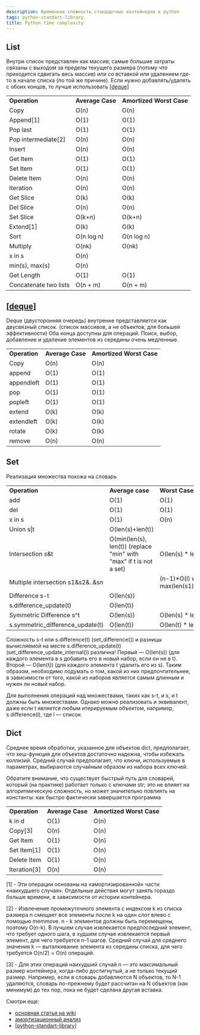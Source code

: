 ```yaml
---
description: Временная сложность стандартных контейнеров в python
tags: python-standart-library
title: Python time complexity
---
```

## List

Внутри список представлен как массив; самые большие затраты связаны с выходом за пределы текущего размера (потому что приходится сдвигать весь массив) или со вставкой или удалением где-то в начале списка (по той же причине). Если нужно добавлять/удалять с обоих концов, то лучше использовать [[deque]]

<table><tbody>
<tr>
  <td><strong>Operation</strong></td>
  <td><strong>Average Case</strong></td>
  <td><strong>Amortized Worst Case</strong></td>
</tr>
<tr>
  <td>Copy</td>
  <td>O(n)</td>
  <td>O(n)</td>
</tr>
<tr>
  <td>Append[1] </td>
  <td>O(1) </td>
  <td>O(1) </td>
</tr>
<tr>
  <td>Pop last </td>
  <td>O(1) </td>
  <td>O(1) </td>
</tr>
<tr>
  <td>Pop intermediate[2] </td>
  <td>O(n) </td>
  <td>O(n) </td>
</tr>
<tr>
  <td>Insert </td>
  <td>O(n) </td>
  <td>O(n) </td>
</tr>
<tr>
  <td>Get Item </td>
  <td>O(1) </td>
  <td>O(1) </td>
</tr>
<tr>
  <td>Set Item </td>
  <td>O(1) </td>
  <td>O(1) </td>
</tr>
<tr>
  <td>Delete Item </td>
  <td>O(n) </td>
  <td>O(n) </td>
</tr>
<tr>
  <td>Iteration </td>
  <td>O(n) </td>
  <td>O(n) </td>
</tr>
<tr>
  <td>Get Slice </td>
  <td>O(k) </td>
  <td>O(k) </td>
</tr>
<tr>
  <td>Del Slice </td>
  <td>O(n) </td>
  <td>O(n) </td>
</tr>
<tr>
  <td>Set Slice </td>
  <td>O(k+n) </td>
  <td>O(k+n) </td>
</tr>
<tr>
  <td>Extend[1] </td>
  <td>O(k) </td>
  <td>O(k) </td>
</tr>
<tr>
  <td>Sort </td>
  <td>O(n log n) </td>
  <td>O(n log n) </td>
</tr>
<tr>
  <td>Multiply </td>
  <td>O(nk) </td>
  <td>O(nk) </td>
</tr>
<tr>
  <td>x in s </td>
  <td>O(n) </td>
  <td> </td>
</tr>
<tr>
  <td>min(s), max(s) </td>
  <td>O(n) </td>
  <td> </td>
</tr>
<tr>
  <td>Get Length </td>
  <td>O(1) </td>
  <td>O(1) </td>
</tr>
<tr>
  <td>Concatenate two lists </td>
  <td>O(n + m) </td>
  <td>O(n + m) </td>
</tr>
</tbody></table>

## [[deque]]

Deque (двусторонняя очередь) внутренне представляется как двусвязный список. (список массивов, а не объектов, для большей эффективности) Оба конца доступны для операций. Поиск, выбор, добавление и удаление элементов из середины очень медленные.

<table><tbody>
<tr>
  <td><strong>Operation</strong> </td>
  <td><strong>Average Case</strong> </td>
  <td><strong>Amortized Worst Case</strong> </td>
</tr>
<tr>
  <td>Copy </td>
  <td>O(n) </td>
  <td>O(n) </td>
</tr>
<tr>
  <td>append </td>
  <td>O(1) </td>
  <td>O(1) </td>
</tr>
<tr>
  <td>appendleft </td>
  <td>O(1) </td>
  <td>O(1) </td>
</tr>
<tr>
  <td>pop </td>
  <td>O(1) </td>
  <td>O(1) </td>
</tr>
<tr>
  <td>popleft </td>
  <td>O(1) </td>
  <td>O(1) </td>
</tr>
<tr>
  <td>extend </td>
  <td>O(k) </td>
  <td>O(k) </td>
</tr>
<tr>
  <td>extendleft </td>
  <td>O(k) </td>
  <td>O(k) </td>
</tr>
<tr>
  <td>rotate </td>
  <td>O(k) </td>
  <td>O(k) </td>
</tr>
<tr>
  <td>remove </td>
  <td>O(n) </td>
  <td>O(n) </td>
</tr>
</tbody></table>

## Set

Реализация множества похожа на словарь

<table><tbody><tr>  <td><strong>Operation</strong> </td>
  <td><strong>Average case</strong> </td>
  <td><strong>Worst Case</strong> </td>
</tr>
<tr>  <td>add </td>
  <td>O(1) </td>
  <td>O(1) </td>
</tr>
<tr>  <td>del </td>
  <td>O(1) </td>
  <td>O(1) </td>
</tr>
<tr>  <td>x in s </td>
  <td>O(1) </td>
  <td>O(n) </td>
</tr>
<tr>  <td>Union s|t </td>
  <td>O(len(s)+len(t)) </td>
  <td> </td>
</tr>
<tr>  <td>Intersection s&amp;t </td>
  <td>O(min(len(s), len(t)) (replace "min" with "max" if t is not a set)</td>
  <td>O(len(s) * len(t)) </td>
</tr>
<tr>  <td>Multiple intersection s1&amp;s2&amp;..&amp;sn </td>
  <td> </td>
  <td>(n-1)*O(l) where l is max(len(s1),..,len(sn)) </td>
</tr>
<tr>  <td>Difference s-t </td>
  <td>O(len(s)) </td>
  <td> </td>
</tr>
<tr>  <td>s.difference_update(t) </td>
  <td>O(len(t)) </td>
  <td> </td>
</tr>
<tr>  <td>Symmetric Difference s^t </td>
  <td>O(len(s)) </td>
  <td>O(len(s) * len(t)) </td>
</tr>
<tr>  <td>s.symmetric_difference_update(t) </td>
  <td>O(len(t)) </td>
  <td>O(len(t) * len(s)) </td>
</tr>
</tbody></table>

Сложность s-t или s.difference(t) (set_difference()) и разницы вычисляемой на месте s.difference_update(t) (set_difference_update_internal()) различна! Первый — O(len(s)) (для каждого элемента в s добавить его в новый набор, если он не в t). Второй — O(len(t)) (для каждого элемента t удалить его из s). Таким образом, необходимо подумать о том, какой из них предпочтительнее, в зависимости от того, какой из наборов является самым длинным и нужен ли новый набор.

Для выполнения операций над множествами, таких как s-t, и s, и t должны быть множествами. Однако можно реализовать и эквивалент, даже если t является любым итерируемым объектом, например, s.difference(l), где l — список.

## Dict

Среднее время обработки, указанное для объектов dict, предполагает, что хеш-функция для объектов достаточно надежна, чтобы избежать коллизий. Средний случай предполагает, что ключи, используемые в параметрах, выбираются случайным образом из набора всех ключей.

Обратите внимание, что существует быстрый путь для словарей, который (на практике) работает только с ключами str; это не влияет на алгоритмическую сложность, но может значительно повлиять на константы: как быстро фактически завершается программа

<table><tbody><tr>  <td><strong>Operation</strong> </td>
  <td><strong>Average Case</strong> </td>
  <td><strong>Amortized Worst Case</strong> </td>
</tr>
<tr>  <td>k in d </td>
  <td>O(1) </td>
  <td>O(n) </td>
</tr>
<tr>  <td>Copy[3] </td>
  <td>O(n) </td>
  <td>O(n) </td>
</tr>
<tr>  <td>Get Item </td>
  <td>O(1) </td>
  <td>O(n) </td>
</tr>
<tr>  <td>Set Item[1] </td>
  <td>O(1) </td>
  <td>O(n) </td>
</tr>
<tr>  <td>Delete Item </td>
  <td>O(1) </td>
  <td>O(n) </td>
</tr>
<tr>  <td>Iteration[3] </td>
  <td>O(n) </td>
  <td>O(n) </td>
</tr>
</tbody></table>

[1] - Эти операции основаны на «амортизированной» части «наихудшего случая». Отдельные действия могут занять гораздо больше времени, в зависимости от истории контейнера.

[2] - Извлечение промежуточного элемента с индексом k из списка размера n смещает все элементы после k на один слот влево с помощью memmove. n - k элементов должны быть перемещены, поэтому O(n-k). В лучшем случае извлекается предпоследний элемент, что требует одного шага, в худшем случае извлекается первый элемент, для чего требуется n-1 шагов. Средний случай для среднего значения k — выталкивание элемента из середины списка, для чего требуется O(n/2) = O(n) операций.

[3] - Для этих операций наихудший случай n — это максимальный размер контейнера, когда-либо достигнутый, а не только текущий размер. Например, если в словарь добавляются N объектов, то N-1 удаляются, словарь по-прежнему будет рассчитан на N объектов (как минимум) до тех пор, пока не будет сделана другая вставка.

Смотри еще:

- [основная статья на wiki](https://wiki.python.org/moin/TimeComplexity)
- [амортизационный анализ](https://en.wikipedia.org/wiki/Amortized_analysis)
- [[python-standart-library]]

[//begin]: # "Autogenerated link references for markdown compatibility"
[deque]: deque "Deque - двухсторонние очереди"
[deque]: deque "Deque - двухсторонние очереди"
[python-standart-library]: ../lists/python-standart-library "Стандартная библиотека python и полезные ресурсы"
[//end]: # "Autogenerated link references"